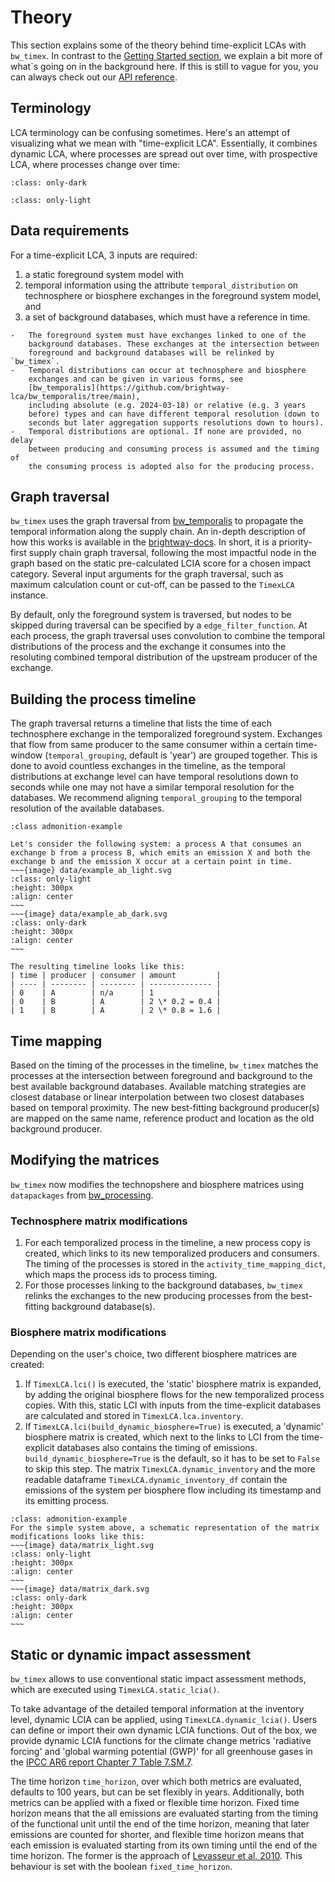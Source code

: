 # Theory

This section explains some of the theory behind time-explicit LCAs with `bw_timex`. In contrast to the [Getting Started section](getting_started/index.md), we explain a bit more of what`s going on in the background here. If this is still to vague for you, you can always check out our [API reference](api/index).

## Terminology
LCA terminology can be confusing sometimes. Here's an attempt of visualizing what we mean with "time-explicit LCA". Essentially, it combines dynamic LCA, where processes are spread out over time, with prospective LCA, where processes change over time:

```{image} data/dynamic_prospective_timeexplicit_dark.svg
:class: only-dark
```
```{image} data/dynamic_prospective_timeexplicit_light.svg
:class: only-light
```

## Data requirements

For a time-explicit LCA, 3 inputs are required:

1.  a static foreground system model with
2.  temporal information using the attribute `temporal_distribution` on
    technosphere or biosphere exchanges in the foreground system model,
    and
3.  a set of background databases, which must have a reference in time.

```{note}
-   The foreground system must have exchanges linked to one of the
    background databases. These exchanges at the intersection between
    foreground and background databases will be relinked by `bw_timex`.
-   Temporal distributions can occur at technosphere and biosphere
    exchanges and can be given in various forms, see
    [bw_temporalis](https://github.com/brightway-lca/bw_temporalis/tree/main),
    including absolute (e.g. 2024-03-18) or relative (e.g. 3 years
    before) types and can have different temporal resolution (down to
    seconds but later aggregation supports resolutions down to hours).
-   Temporal distributions are optional. If none are provided, no delay
    between producing and consuming process is assumed and the timing of
    the consuming process is adopted also for the producing process.
```

## Graph traversal

`bw_timex` uses the graph traversal from
[bw_temporalis](https://github.com/brightway-lca/bw_temporalis/tree/main)
to propagate the temporal information along the supply chain. An in-depth
description of how this works is available in the [brightway-docs](https://docs.brightway.dev/en/latest/content/theory/graph_traversal.html). In short,
it is a priority-first supply chain graph traversal, following the most
impactful node in the graph based on the static pre-calculated LCIA score
for a chosen impact category. Several input arguments for the graph traversal,
such as maximum calculation count or cut-off, can be passed to the `TimexLCA`
instance.

By default, only the foreground system is traversed, but nodes to be
skipped during traversal can be specified by a `edge_filter_function`.
At each process, the graph traversal uses convolution to combine the
temporal distributions of the process and the exchange it consumes into
the resoluting combined temporal distribution of the upstream producer
of the exchange.

## Building the process timeline

The graph traversal returns a timeline that lists the time of each
technosphere exchange in the temporalized foreground system. Exchanges
that flow from same producer to the same consumer within a certain
time-window (`temporal_grouping`, default is \'year\') are grouped
together. This is done to avoid countless exchanges in the timeline, as
the temporal distributions at exchange level can have temporal
resolutions down to seconds while one may not have a similar temporal
resolution for the databases. We recommend aligning `temporal_grouping`
to the temporal resolution of the available databases.

```{admonition} Example
:class admonition-example

Let's consider the following system: a process A that consumes an
exchange b from a process B, which emits an emission X and both the
exchange b and the emission X occur at a certain point in time.
~~~{image} data/example_ab_light.svg
:class: only-light
:height: 300px
:align: center
~~~
~~~{image} data/example_ab_dark.svg
:class: only-dark
:height: 300px
:align: center
~~~

The resulting timeline looks like this:
| time | producer | consumer | amount         |
| ---- | -------- | -------- | -------------- |
| 0    | A        | n/a      | 1              |
| 0    | B        | A        | 2 \* 0.2 = 0.4 |
| 1    | B        | A        | 2 \* 0.8 = 1.6 |
```

## Time mapping

Based on the timing of the processes in the timeline, `bw_timex` matches
the processes at the intersection between foreground and background to
the best available background databases. Available matching strategies
are closest database or linear interpolation between two closest
databases based on temporal proximity. The new best-fitting background
producer(s) are mapped on the same name, reference product and location
as the old background producer.

## Modifying the matrices

`bw_timex` now modifies the technopshere and biosphere matrices using
`datapackages` from
[bw_processing](https://github.com/brightway-lca/bw_processing?tab=readme-ov-file).

### Technosphere matrix modifications

1.  For each temporalized process in the timeline, a new process copy is
    created, which links to its new temporalized producers and
    consumers. The timing of the processes is stored in the
    `activity_time_mapping_dict`, which maps the process ids to process
    timing.
2.  For those processes linking to the background databases, `bw_timex`
    relinks the exchanges to the new producing processes from the
    best-fitting background database(s).

### Biosphere matrix modifications

Depending on the user\'s choice, two different biosphere matrices are
created:

1.  If `TimexLCA.lci()` is executed, the \'static\' biosphere matrix is
    expanded, by adding the original biosphere flows for the new
    temporalized process copies. With this, static LCI with inputs from
    the time-explicit databases are calculated and stored in
    `TimexLCA.lca.inventory`.
2.  If `TimexLCA.lci(build_dynamic_biosphere=True)` is executed, a
    \'dynamic\' biosphere matrix is created, which next to the links to
    LCI from the time-explicit databases also contains the timing of
    emissions. `build_dynamic_biosphere=True` is the default, so it has
    to be set to `False` to skip this step. The matrix
    `TimexLCA.dynamic_inventory` and the more readable dataframe
    `TimexLCA.dynamic_inventory_df` contain the emissions of the system
    per biosphere flow including its timestamp and its emitting process.

```{admonition} Example
:class: admonition-example
For the simple system above, a schematic representation of the matrix
modifications looks like this:
~~~{image} data/matrix_light.svg
:class: only-light
:height: 300px
:align: center
~~~
~~~{image} data/matrix_dark.svg
:class: only-dark
:height: 300px
:align: center
~~~
```

## Static or dynamic impact assessment

`bw_timex` allows to use conventional static impact assessment methods,
which are executed using `TimexLCA.static_lcia()`.

To take advantage of the detailed temporal information at the inventory
level, dynamic LCIA can be applied, using `TimexLCA.dynamic_lcia()`.
Users can define or import their own dynamic LCIA functions. Out of the
box, we provide dynamic LCIA functions for the climate change metrics
\'radiative forcing\' and \'global warming potential (GWP)\' for all
greenhouse gases in the [IPCC AR6 report Chapter 7 Table
7.SM.7](https://www.ipcc.ch/report/ar6/wg1/chapter/chapter-7/).

The time horizon `time_horizon`, over which both metrics are evaluated,
defaults to 100 years, but can be set flexibly in years. Additionally,
both metrics can be applied with a fixed or flexible time horizon. Fixed
time horizon means that the all emissions are evaluated starting from
the timing of the functional unit until the end of the time horizon,
meaning that later emissions are counted for shorter, and flexible time
horizon means that each emission is evaluated starting from its own
timing until the end of the time horizon. The former is the approach of
[Levasseur et al. 2010](https://pubs.acs.org/doi/10.1021/es9030003).
This behaviour is set with the boolean `fixed_time_horizon`.
